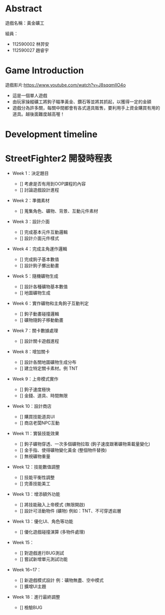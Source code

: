 # Abstract

遊戲名稱：黃金礦工

組員：

- 112590002 林羿安
- 112590027 趙睿宇

# Game Introduction
遊戲影片:https://www.youtube.com/watch?v=J8sqqmlIO4o

- 這是一個單人遊戲
- 由玩家操縱礦工將鉤子瞄準黃金、鑽石等並將其抓起，以獲得一定的金額
- 遊戲分為許多關，每關中間都會有各式道具販售，要利用手上資金購買有用的道具。越後面難度越高喔！

# Development timeline

# StreetFighter2 開發時程表


- Week 1：決定題目
    - [] 考慮是否有用到OOP課程的內容
    - [] 討論遊戲設計進程

- Week 2：準備素材
    - [] 蒐集角色、礦物、背景、互動元件素材

- Week 3：設計介面
    - [] 完成基本元件互動邏輯
    - [] 設計介面元件樣式

- Week 4：完成主角運作邏輯
    - [] 完成鉤子基本數值
    - [] 設計鉤子擲出動畫

- Week 5：隨機礦物生成
    - [] 設計各種礦物基本數值
    - [] 地圖礦物生成

- Week 6：實作礦物和主角鉤子互動判定
    - [] 鉤子動畫碰撞邏輯
    - [] 礦物隨鉤子移動動畫

- Week 7：關卡數據處理
    - [] 設計關卡遊戲進程

- Week 8：增加關卡
    - [] 設計各關地圖礦物生成分布
    - [] 建立特定關卡素材。例 TNT

- Week 9：上帝模式實作
    - [] 鉤子速度極快
    - [] 金錢、道具、時間無限

- Week 10：設計商店
    - [] 購買技能道具UI
    - [] 商店老闆NPC互動

- Week 11：實裝技能效果
    - [] 鉤子礦物穿透、一次多個礦物拉取 (鉤子速度跟著礦物乘載量變化)
    - [] 金手指、使得礦物變化黃金 (整個物件替換)
    - [] 無視礦物重量

- Week 12：技能數值調整
    - [] 技能平衡性調整
    - [] 完善技能美工

- Week 13：增添額外功能
    - [] 將技能融入上帝模式 (無限開啟)
    - [] 設計可活動物件 (礦物) 例如：TNT、不可穿透岩層

- Week 13：優化UI、角色等功能
    - [] 優化遊戲碰撞演算 (多物件處理)

- Week 15：
    - [] 對遊戲進行BUG測試
    - [] 嘗試新增單元測試功能

- Week 16~17：
    - [] 新遊戲模式設計 例：礦物無盡、空中模式
    - [] 擴增UI主題

- Week 18：進行最終調整
    - [] 檢驗BUG
